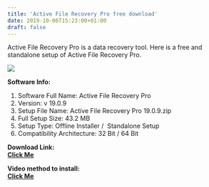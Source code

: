 ```yaml
---
title: 'Active File Recovery Pro free download'
date: 2019-10-06T15:23:00+01:00
draft: false
---
```


Active File Recovery Pro is a data recovery tool. Here is a free and standalone setup of Active File Recovery Pro.  
  

[![](https://1.bp.blogspot.com/-HRCy0MhowCk/XZn4S0PBhRI/AAAAAAAAAW8/8lhTrNKcSrY6Om-8cC-bBg3hsHNzv-vnQCLcBGAsYHQ/s320/logo%2Bframe1.jpg)](https://1.bp.blogspot.com/-HRCy0MhowCk/XZn4S0PBhRI/AAAAAAAAAW8/8lhTrNKcSrY6Om-8cC-bBg3hsHNzv-vnQCLcBGAsYHQ/s1600/logo%2Bframe1.jpg)

  

**Software Info:**

1.  Software Full Name: Active File Recovery Pro
2.  Version: v 19.0.9
3.  Setup File Name: Active File Recovery Pro 19.0.9.zip
4.  Full Setup Size: 43.2 MB
5.  Setup Type: Offline Installer /  Standalone Setup
6.  Compatibility Architecture: 32 Bit / 64 Bit 

**Download Link:**  
**[Click Me](https://mega.nz/#!CC5XUSwJ!97cX_ZePnLJ_KlQiQLYjGeR-82q8xorngFVHYrAr5kI)**

  

  

**Video method to install:**  
**[Click Me](https://pcappsstock-tuts.blogspot.com/2019/10/active-file-recovery-pro-free-download.html)**